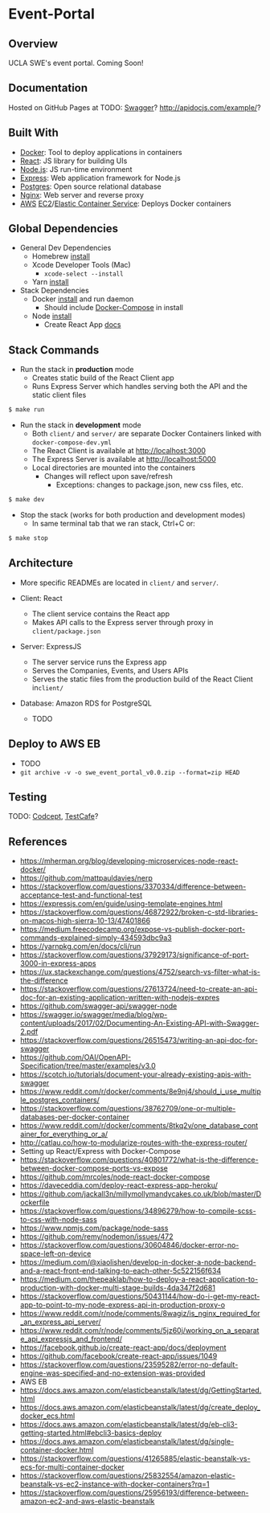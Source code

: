 # Event-Portal



## Overview

UCLA SWE's event portal. Coming Soon!



## Documentation

Hosted on GitHub Pages at TODO: [Swagger](https://swagger.io/docs/)? http://apidocjs.com/example/?



## Built With

- [Docker](https://www.docker.com/): Tool to deploy applications in containers
- [React](https://reactjs.org/): JS library for building UIs
- [Node.js](https://nodejs.org/en/): JS run-time environment
- [Express](https://expressjs.com/): Web application framework for Node.js
- [Postgres](https://www.postgresql.org/): Open source relational database
- [Nginx](https://www.nginx.com/): Web server and reverse proxy
- [AWS](https://aws.amazon.com/) [EC2](https://aws.amazon.com/ec2/)/[Elastic Container Service](https://aws.amazon.com/ecs/): Deploys Docker containers



## Global Dependencies

 - General Dev Dependencies
    - Homebrew [install](https://brew.sh/)
    - Xcode Developer Tools (Mac)
       - `xcode-select --install`
    - Yarn [install](https://yarnpkg.com/en/docs/install)
 - Stack Dependencies
    - Docker [install](https://docs.docker.com/engine/installation/) and run daemon
      - Should include [Docker-Compose](https://docs.docker.com/compose/install/) in install
    - Node [install](https://nodejs.org/en/)
      - Create React App [docs](https://github.com/facebookincubator/create-react-app)



## Stack Commands

- Run the stack in **production** mode
  - Creates static build of the React Client app
  - Runs Express Server which handles serving both the API and the static client files
```bash
$ make run
```

- Run the stack in **development** mode
  - Both `client/` and `server/` are separate Docker Containers linked with `docker-compose-dev.yml`
  - The React Client is available at [http://localhost:3000](http://localhost:3000)
  - The Express Server is available at [http://localhost:5000](http://localhost:5000)
  - Local directories are mounted into the containers
    - Changes will reflect upon save/refresh
      - Exceptions: changes to package.json, new css files, etc.

```bash
$ make dev
```

- Stop the stack (works for both production and development modes)
  - In same terminal tab that we ran stack, Ctrl+C or: 
```bash
$ make stop
```



## Architecture

- More specific READMEs are located in `client/` and `server/`.
- Client: React

  - The client service contains the React app
  - Makes API calls to the Express server through proxy in `client/package.json`

- Server: ExpressJS

   - The server service runs the Express app 
   - Serves the Companies, Events, and Users APIs
   - Serves the static files from the production build of the React Client in`client/`

- Database: Amazon RDS for PostgreSQL

   - TODO


## Deploy to AWS EB
- TODO
- `git archive -v -o swe_event_portal_v0.0.zip --format=zip HEAD`

## Testing

TODO: [Codcept](http://codecept.io/), [TestCafe](https://github.com/DevExpress/testcafe)?



## References

- https://mherman.org/blog/developing-microservices-node-react-docker/
- https://github.com/mattpauldavies/nerp
- https://stackoverflow.com/questions/3370334/difference-between-acceptance-test-and-functional-test
- https://expressjs.com/en/guide/using-template-engines.html
- https://stackoverflow.com/questions/46872922/broken-c-std-libraries-on-macos-high-sierra-10-13/47401866
- https://medium.freecodecamp.org/expose-vs-publish-docker-port-commands-explained-simply-434593dbc9a3
- https://yarnpkg.com/en/docs/cli/run
- https://stackoverflow.com/questions/37929173/significance-of-port-3000-in-express-apps
- https://ux.stackexchange.com/questions/4752/search-vs-filter-what-is-the-difference
- https://stackoverflow.com/questions/27613724/need-to-create-an-api-doc-for-an-existing-application-written-with-nodejs-expres
- https://github.com/swagger-api/swagger-node
- https://swagger.io/swagger/media/blog/wp-content/uploads/2017/02/Documenting-An-Existing-API-with-Swagger-2.pdf
- https://stackoverflow.com/questions/26515473/writing-an-api-doc-for-swagger
- https://github.com/OAI/OpenAPI-Specification/tree/master/examples/v3.0
- https://scotch.io/tutorials/document-your-already-existing-apis-with-swagger
- https://www.reddit.com/r/docker/comments/8e9nj4/should_i_use_multiple_postgres_containers/
- https://stackoverflow.com/questions/38762709/one-or-multiple-databases-per-docker-container
- https://www.reddit.com/r/docker/comments/8tkq2v/one_database_container_for_everything_or_a/
- http://catlau.co/how-to-modularize-routes-with-the-express-router/
- Setting up React/Express with Docker-Compose
- https://stackoverflow.com/questions/40801772/what-is-the-difference-between-docker-compose-ports-vs-expose
- https://github.com/mrcoles/node-react-docker-compose
- https://daveceddia.com/deploy-react-express-app-heroku/
- https://github.com/jackall3n/millymollymandycakes.co.uk/blob/master/Dockerfile
- https://stackoverflow.com/questions/34896279/how-to-compile-scss-to-css-with-node-sass
- https://www.npmjs.com/package/node-sass
- https://github.com/remy/nodemon/issues/472
- https://stackoverflow.com/questions/30604846/docker-error-no-space-left-on-device
- https://medium.com/@xiaolishen/develop-in-docker-a-node-backend-and-a-react-front-end-talking-to-each-other-5c522156f634
- https://medium.com/thepeaklab/how-to-deploy-a-react-application-to-production-with-docker-multi-stage-builds-4da347f2d681
- https://stackoverflow.com/questions/50431144/how-do-i-get-my-react-app-to-point-to-my-node-express-api-in-production-proxy-o
- https://www.reddit.com/r/node/comments/8wagiz/is_nginx_required_for_an_express_api_server/
- https://www.reddit.com/r/node/comments/5jz60j/working_on_a_separate_api_expressjs_and_frontend/
- https://facebook.github.io/create-react-app/docs/deployment
- https://github.com/facebook/create-react-app/issues/1049
- https://stackoverflow.com/questions/23595282/error-no-default-engine-was-specified-and-no-extension-was-provided
- AWS EB
- https://docs.aws.amazon.com/elasticbeanstalk/latest/dg/GettingStarted.html
- https://docs.aws.amazon.com/elasticbeanstalk/latest/dg/create_deploy_docker_ecs.html
- https://docs.aws.amazon.com/elasticbeanstalk/latest/dg/eb-cli3-getting-started.html#ebcli3-basics-deploy
- https://docs.aws.amazon.com/elasticbeanstalk/latest/dg/single-container-docker.html
- https://stackoverflow.com/questions/41265885/elastic-beanstalk-vs-ecs-for-multi-container-docker
- https://stackoverflow.com/questions/25832554/amazon-elastic-beanstalk-vs-ec2-instance-with-docker-containers?rq=1
- https://stackoverflow.com/questions/25956193/difference-between-amazon-ec2-and-aws-elastic-beanstalk


